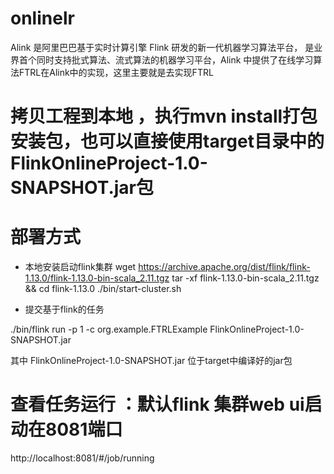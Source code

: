 # onlinelr

Alink 是阿里巴巴基于实时计算引擎 Flink 研发的新一代机器学习算法平台，
是业界首个同时支持批式算法、流式算法的机器学习平台，Alink 中提供了在线学习算法FTRL在Alink中的实现，这里主要就是去实现FTRL

# 拷贝工程到本地 ，执行mvn install打包安装包，也可以直接使用target目录中的FlinkOnlineProject-1.0-SNAPSHOT.jar包

# 部署方式

* 本地安装启动flink集群
wget https://archive.apache.org/dist/flink/flink-1.13.0/flink-1.13.0-bin-scala_2.11.tgz
tar -xf flink-1.13.0-bin-scala_2.11.tgz && cd flink-1.13.0
./bin/start-cluster.sh

* 提交基于flink的任务 

./bin/flink run -p 1 -c org.example.FTRLExample  FlinkOnlineProject-1.0-SNAPSHOT.jar  


其中 FlinkOnlineProject-1.0-SNAPSHOT.jar 位于target中编译好的jar包


# 查看任务运行 ：默认flink 集群web ui启动在8081端口
http://localhost:8081/#/job/running 

